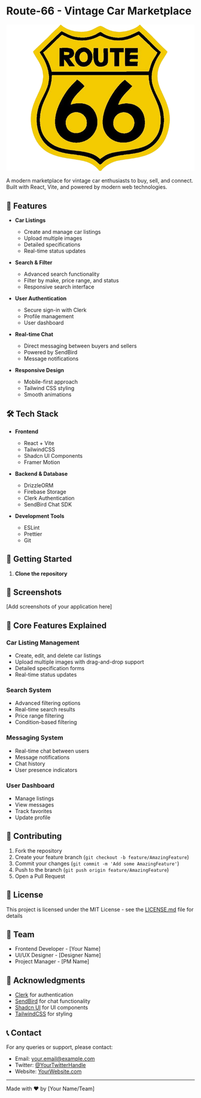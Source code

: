 # Route-66 - Vintage Car Marketplace

![Route-66 Logo](/public/logo1.png)

A modern marketplace for vintage car enthusiasts to buy, sell, and connect. Built with React, Vite, and powered by modern web technologies.

## 🚗 Features

- **Car Listings**

  - Create and manage car listings
  - Upload multiple images
  - Detailed specifications
  - Real-time status updates

- **Search & Filter**

  - Advanced search functionality
  - Filter by make, price range, and status
  - Responsive search interface

- **User Authentication**

  - Secure sign-in with Clerk
  - Profile management
  - User dashboard

- **Real-time Chat**

  - Direct messaging between buyers and sellers
  - Powered by SendBird
  - Message notifications

- **Responsive Design**
  - Mobile-first approach
  - Tailwind CSS styling
  - Smooth animations

## 🛠️ Tech Stack

- **Frontend**

  - React + Vite
  - TailwindCSS
  - Shadcn UI Components
  - Framer Motion

- **Backend & Database**

  - DrizzleORM
  - Firebase Storage
  - Clerk Authentication
  - SendBird Chat SDK

- **Development Tools**
  - ESLint
  - Prettier
  - Git

## 🚀 Getting Started

1. **Clone the repository**

## 📱 Screenshots

[Add screenshots of your application here]

## 🌟 Core Features Explained

### Car Listing Management

- Create, edit, and delete car listings
- Upload multiple images with drag-and-drop support
- Detailed specification forms
- Real-time status updates

### Search System

- Advanced filtering options
- Real-time search results
- Price range filtering
- Condition-based filtering

### Messaging System

- Real-time chat between users
- Message notifications
- Chat history
- User presence indicators

### User Dashboard

- Manage listings
- View messages
- Track favorites
- Update profile

## 🤝 Contributing

1. Fork the repository
2. Create your feature branch (`git checkout -b feature/AmazingFeature`)
3. Commit your changes (`git commit -m 'Add some AmazingFeature'`)
4. Push to the branch (`git push origin feature/AmazingFeature`)
5. Open a Pull Request

## 📄 License

This project is licensed under the MIT License - see the [LICENSE.md](LICENSE.md) file for details

## 👥 Team

- Frontend Developer - [Your Name]
- UI/UX Designer - [Designer Name]
- Project Manager - [PM Name]

## 🙏 Acknowledgments

- [Clerk](https://clerk.dev/) for authentication
- [SendBird](https://sendbird.com/) for chat functionality
- [Shadcn UI](https://ui.shadcn.com/) for UI components
- [TailwindCSS](https://tailwindcss.com/) for styling

## 📞 Contact

For any queries or support, please contact:

- Email: your.email@example.com
- Twitter: [@YourTwitterHandle](https://twitter.com/YourTwitterHandle)
- Website: [YourWebsite.com](https://yourwebsite.com)

---

Made with ❤️ by [Your Name/Team]
